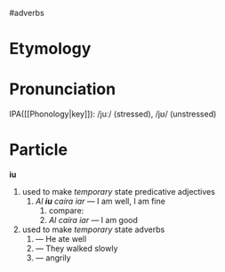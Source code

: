 #adverbs 
# Etymology
# Pronunciation
IPA([[Phonology|key]]): /juː/ (stressed), /jʊ/ (unstressed)
# Particle
**iu**
1. used to make *temporary* state predicative adjectives
	1. *Al **iu** caíra iar* ― I am well, I am fine
		1. compare:
		2. *Al caíra iar* — I am good
2. used to make *temporary* state adverbs
	1. — He ate well
	2. — They walked slowly
	3. ― angrily